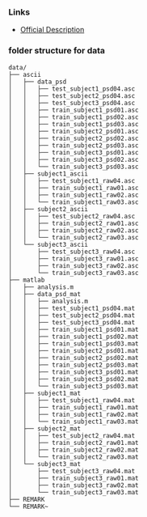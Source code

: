 
### Links
>
- [Official Description](http://www.bbci.de/competition/iii/desc_V.html)


### folder structure for data

>
    data/
    ├── ascii
    │   ├── data_psd
    │   │   ├── test_subject1_psd04.asc
    │   │   ├── test_subject2_psd04.asc
    │   │   ├── test_subject3_psd04.asc
    │   │   ├── train_subject1_psd01.asc
    │   │   ├── train_subject1_psd02.asc
    │   │   ├── train_subject1_psd03.asc
    │   │   ├── train_subject2_psd01.asc
    │   │   ├── train_subject2_psd02.asc
    │   │   ├── train_subject2_psd03.asc
    │   │   ├── train_subject3_psd01.asc
    │   │   ├── train_subject3_psd02.asc
    │   │   └── train_subject3_psd03.asc
    │   ├── subject1_ascii
    │   │   ├── test_subject1_raw04.asc
    │   │   ├── train_subject1_raw01.asc
    │   │   ├── train_subject1_raw02.asc
    │   │   └── train_subject1_raw03.asc
    │   ├── subject2_ascii
    │   │   ├── test_subject2_raw04.asc
    │   │   ├── train_subject2_raw01.asc
    │   │   ├── train_subject2_raw02.asc
    │   │   └── train_subject2_raw03.asc
    │   └── subject3_ascii
    │       ├── test_subject3_raw04.asc
    │       ├── train_subject3_raw01.asc
    │       ├── train_subject3_raw02.asc
    │       └── train_subject3_raw03.asc
    ├── matlab
    │   ├── analysis.m
    │   ├── data_psd_mat
    │   │   ├── analysis.m
    │   │   ├── test_subject1_psd04.mat
    │   │   ├── test_subject2_psd04.mat
    │   │   ├── test_subject3_psd04.mat
    │   │   ├── train_subject1_psd01.mat
    │   │   ├── train_subject1_psd02.mat
    │   │   ├── train_subject1_psd03.mat
    │   │   ├── train_subject2_psd01.mat
    │   │   ├── train_subject2_psd02.mat
    │   │   ├── train_subject2_psd03.mat
    │   │   ├── train_subject3_psd01.mat
    │   │   ├── train_subject3_psd02.mat
    │   │   └── train_subject3_psd03.mat
    │   ├── subject1_mat
    │   │   ├── test_subject1_raw04.mat
    │   │   ├── train_subject1_raw01.mat
    │   │   ├── train_subject1_raw02.mat
    │   │   └── train_subject1_raw03.mat
    │   ├── subject2_mat
    │   │   ├── test_subject2_raw04.mat
    │   │   ├── train_subject2_raw01.mat
    │   │   ├── train_subject2_raw02.mat
    │   │   └── train_subject2_raw03.mat
    │   └── subject3_mat
    │       ├── test_subject3_raw04.mat
    │       ├── train_subject3_raw01.mat
    │       ├── train_subject3_raw02.mat
    │       └── train_subject3_raw03.mat
    ├── REMARK
    └── REMARK~
